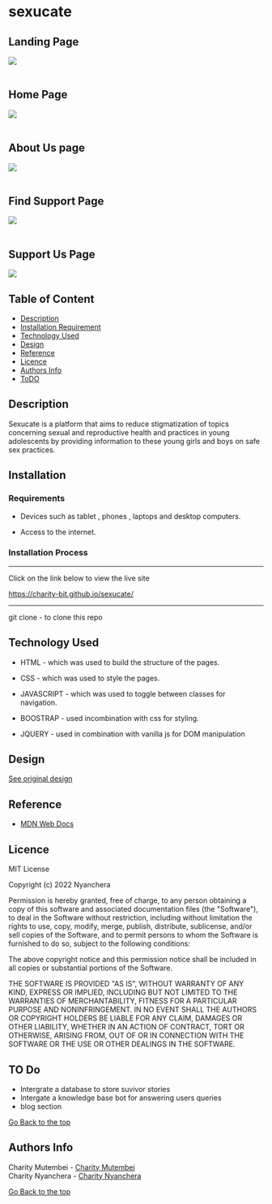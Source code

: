 # sexucate


<h2>Landing Page</h2>
<img src="./images/screenshots/landing.png">
<br>


<br>
<h2>Home Page</h2>
<img src="./images/screenshots/homepage.png">
<br>

<br>
<h2>About Us page</h2>
<img src="./images/screenshots/about.png">
<br>

<br>
<h2>Find Support Page</h2>
<img src="./images/screenshots/fsupport.png">
<br>

<br>
<h2>Support Us Page</h2>
<img src="./images/screenshots/supportu.png">
<br>


## Table of Content

- [Description](#description)
- [Installation Requirement](#Installation)
- [Technology Used](#technology-used)
- [Design](#design)
- [Reference](#reference)
- [Licence](#licence)
- [Authors Info](#author-Info)
- [ToDO](#To-Do)

## Description

<p> Sexucate is a platform that aims to reduce stigmatization of topics concerning sexual and reproductive health and practices in young adolescents by providing information to these young girls and boys on safe sex practices.</p>


## Installation

### Requirements

- Devices such as tablet , phones , laptops and desktop computers.

- Access to the internet.

### Installation Process

---

Click on the link below to view the live site

<a href="https://charity-bit.github.io/sexucate/">https://charity-bit.github.io/sexucate/<a>



---
<p>git clone - to clone this repo</p>

## Technology Used

- HTML - which was used to build the structure of the pages.

- CSS - which was used to style the pages.

- JAVASCRIPT - which was used to toggle between classes for navigation.

- BOOSTRAP - used incombination with css for styling.
- JQUERY - used in combination with vanilla js for DOM manipulation

## Design
<a href="https://www.figma.com/file/PBvAKlajL4NtGM8enUUBhV/sexucate">See original design</a>

## Reference

- <a href="https://developer.mozilla.org/en-US/"> MDN Web Docs</a>

## Licence
MIT License

Copyright (c) 2022 Nyanchera

Permission is hereby granted, free of charge, to any person obtaining a copy
of this software and associated documentation files (the "Software"), to deal
in the Software without restriction, including without limitation the rights
to use, copy, modify, merge, publish, distribute, sublicense, and/or sell
copies of the Software, and to permit persons to whom the Software is
furnished to do so, subject to the following conditions:

The above copyright notice and this permission notice shall be included in all
copies or substantial portions of the Software.

THE SOFTWARE IS PROVIDED "AS IS", WITHOUT WARRANTY OF ANY KIND, EXPRESS OR
IMPLIED, INCLUDING BUT NOT LIMITED TO THE WARRANTIES OF MERCHANTABILITY,
FITNESS FOR A PARTICULAR PURPOSE AND NONINFRINGEMENT. IN NO EVENT SHALL THE
AUTHORS OR COPYRIGHT HOLDERS BE LIABLE FOR ANY CLAIM, DAMAGES OR OTHER
LIABILITY, WHETHER IN AN ACTION OF CONTRACT, TORT OR OTHERWISE, ARISING FROM,
OUT OF OR IN CONNECTION WITH THE SOFTWARE OR THE USE OR OTHER DEALINGS IN THE
SOFTWARE.

 ## TO Do
  <ul>
    <li> Intergrate a database to store suvivor stories</li>
    <li> Intergate a knowledge base bot for answering users queries </li>
    <li>blog section</li>
      </ul>
 

 [Go Back to the top](#sexucate)

## Authors Info

Charity Mutembei - [Charity Mutembei](https://github.com/Charity-Mutembei)
<br>
Charity Nyanchera - [Charity Nyanchera](https://www.linkedin.com/in/charity-nyanchera-2679281a2/)

[Go Back to the top](#sexucate)
  
 




